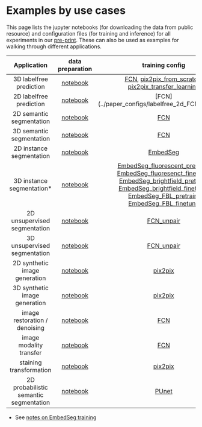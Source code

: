 # Examples by use cases

This page lists the jupyter notebooks (for downloading the data from public resource) and configuration files (for training and inference) for all experiments in our [pre-print](https://arxiv.org/abs/2209.02498). These can also be used as examples for walking through different applications.

| Application | data preparation | training config | inference config |
| :---: |  :---: |  :---: |  :---: |
| 3D labelfree prediction  | [notebook](../paper_configs/prepare_data/labelfree_3d.ipynb) | [FCN](../paper_configs/labelfree_3d_FCN_train.yaml), [pix2pix_from_scratch](../paper_configs/labelfree_3d_pix2pix_train.yaml), [pix2pix_transfer_learning](../paper_configs/labelfree_3d_pix2pix_finetune.yaml) |  [FCN](../paper_configs/labelfree_3d_FCN_inference.yaml), [ix2pix](../paper_configs/labelfree_3d_pix2pix_inference.yaml)|
| 2D labelfree prediction  | [notebook](../paper_configs/prepare_data/labelfree_2d.ipynb) | [FCN](../paper_configs/labelfree_2d_FCN_train.yaml |  [FCN](../paper_configs/labelfree_2d_FCN_inference.yaml) |
| 2D semantic segmentation | [notebook](../paper_configs/prepare_data/semantic_seg_2d.ipynb) | [FCN](../paper_configs/semantic_seg_2d_train.yaml) |  [FCN](../paper_configs/semantic_seg_2d_inference.yaml) |
| 3D semantic segmentation | [notebook](../paper_configs/prepare_data/semantic_seg_3d.ipynb) | [FCN](../paper_configs/semantic_seg_3d_train.yaml) |  [FCN](../paper_configs/semantic_seg_3d_inference.yaml) |
| 2D instance segmentation | [notebook](../paper_configs/prepare_data/instance_seg_2d.ipynb) | [EmbedSeg](../paper_configs/instance_seg_2d_train.yaml) |  [Embedseg](../paper_configs/instance_seg_2d_inference.yaml) |
| 3D instance segmentation* | [notebook](../paper_configs/prepare_data/instance_seg_3d.ipynb) | [EmbedSeg_fluorescent_pretrain](../paper_configs/instance_seg_3d_train_fluo_pretrain.yaml), [EmbedSeg_fluoresenct_finetune](../paper_configs/instance_seg_3d_train_fluo_finetune.yaml), [EmbedSeg_brightfield_pretrain](../paper_configs/instance_seg_3d_train_bf_pretrain.yaml), [EmbedSeg_brightfield_finetune](../paper_configs/instance_seg_3d_train_bf_finetune.yaml), [EmbedSeg_FBL_pretrain](../paper_configs/instance_seg_3d_train_fbl_pretrain.yaml), [EmbedSeg_FBL_finetune](../paper_configs/instance_seg_3d_train_fbl_fintune.yaml) |  [Embedseg_fluo](../paper_configs/instance_seg_3d_inference_fluo.yaml), [EmbedSeg_brightfield](../paper_configs/instance_seg_3d_inference_bf.yaml), [EmbedSeg_FBL](../paper_configs/instance_seg_3d_inference_fbl.yaml) | 
| 2D unsupervised segmentation | [notebook](../paper_configs/prepare_data/unsupervised_seg_2d.ipynb) | [FCN_unpair](../paper_configs/unsupervised_seg_2d_train.yaml) |  [FCN](../paper_configs/unsupervised_seg_2d_inference.yaml) | 
| 3D unsupervised segmentation | [notebook](../paper_configs/prepare_data/unsupervised_seg_3d.ipynb) | [FCN_unpair](../paper_configs/unsupervised_seg_3d_train.yaml) |  [FCN](../paper_configs/unsupervised_seg_3d_inference.yaml) | 
| 2D synthetic image generation | [notebook](../paper_configs/prepare_data/sythetic_gen_2d.ipynb) | [pix2pix](../paper_configs/synthetic_2d_train.yaml) | [pix2pix](../paper_configs/synthetic_2d_inference.yaml) |
| 3D synthetic image generation | [notebook](../paper_configs/prepare_data/sythetic_gen_3d.ipynb) | [pix2pix](../paper_configs/synthetic_3d_train.yaml) | [pix2pix](../paper_configs/synthetic_3d_inference.yaml) |
| image restoration / denoising  | [notebook](../paper_configs/prepare_data/denoising.ipynb) | [FCN](../paper_configs/denoising_3d_train.yaml) | [FCN](../paper_configs/denoising_3d_inference.yaml)  |
| image modality transfer | [notebook](../paper_configs/prepare_data/modaity_transfer.ipynb) | [FCN](../paper_configs/modality_transfer_3d_train.yaml) | [FCN](../paper_configs/modality_transfer_3d_inference.yaml)  |
| staining transformation | [notebook](../paper_configs/prepare_data/multiplex.ipynb) | [pix2pix](../paper_configs/multiplex_train.yaml) | [pix2pix](../paper_configs/multiplex_inference.yaml) |
| 2D probabilistic semantic segmentation | [notebook](../paper_configs/prepare_data/semantic_seg_2d.ipynb) | [PUnet](../paper_configs/probabilistic_semantic_seg_2d_train.yaml) |  [PUnet](../paper_configs/probabilistic_semantic_seg_2d_inference.yaml) |

* See [notes on EmbedSeg training](note_embedseg.md)